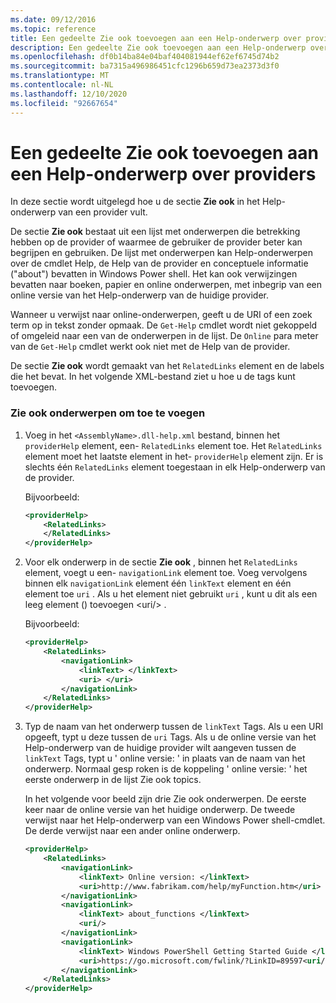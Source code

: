 ```yaml
---
ms.date: 09/12/2016
ms.topic: reference
title: Een gedeelte Zie ook toevoegen aan een Help-onderwerp over providers
description: Een gedeelte Zie ook toevoegen aan een Help-onderwerp over providers
ms.openlocfilehash: df0b14ba84e04baf404081944ef62ef6745d74b2
ms.sourcegitcommit: ba7315a496986451cfc1296b659d73ea2373d3f0
ms.translationtype: MT
ms.contentlocale: nl-NL
ms.lasthandoff: 12/10/2020
ms.locfileid: "92667654"
---
```

# <a name="how-to-add-a-see-also-section-to-a-provider-help-topic"></a>Een gedeelte Zie ook toevoegen aan een Help-onderwerp over providers

In deze sectie wordt uitgelegd hoe u de sectie **Zie ook** in het Help-onderwerp van een provider vult.

De sectie **Zie ook** bestaat uit een lijst met onderwerpen die betrekking hebben op de provider of waarmee de gebruiker de provider beter kan begrijpen en gebruiken. De lijst met onderwerpen kan Help-onderwerpen over de cmdlet Help, de Help van de provider en conceptuele informatie ("about") bevatten in Windows Power shell. Het kan ook verwijzingen bevatten naar boeken, papier en online onderwerpen, met inbegrip van een online versie van het Help-onderwerp van de huidige provider.

Wanneer u verwijst naar online-onderwerpen, geeft u de URI of een zoek term op in tekst zonder opmaak. De `Get-Help` cmdlet wordt niet gekoppeld of omgeleid naar een van de onderwerpen in de lijst. De `Online` para meter van de `Get-Help` cmdlet werkt ook niet met de Help van de provider.

De sectie **Zie ook** wordt gemaakt van het `RelatedLinks` element en de labels die het bevat.
In het volgende XML-bestand ziet u hoe u de tags kunt toevoegen.

### <a name="to-add-see-also-topics"></a>Zie ook onderwerpen om toe te voegen

1. Voeg in het `<AssemblyName>.dll-help.xml` bestand, binnen het `providerHelp` element, een- `RelatedLinks` element toe. Het `RelatedLinks` element moet het laatste element in het- `providerHelp` element zijn. Er is slechts één `RelatedLinks` element toegestaan in elk Help-onderwerp van de provider.

   Bijvoorbeeld:

    ```xml
    <providerHelp>
        <RelatedLinks>
        </RelatedLinks>
    </providerHelp>
    ```

1. Voor elk onderwerp in de sectie **Zie ook** , binnen het `RelatedLinks` element, voegt u een- `navigationLink` element toe. Voeg vervolgens binnen elk `navigationLink` element één `linkText` element en één element toe `uri` . Als u het element niet gebruikt `uri` , kunt u dit als een leeg element () toevoegen \<uri/> .

   Bijvoorbeeld:

    ```xml
    <providerHelp>
        <RelatedLinks>
            <navigationLink>
                <linkText> </linkText>
                <uri> </uri>
            </navigationLink>
        </RelatedLinks>
    </providerHelp>
    ```

1. Typ de naam van het onderwerp tussen de `linkText` Tags. Als u een URI opgeeft, typt u deze tussen de `uri` Tags. Als u de online versie van het Help-onderwerp van de huidige provider wilt aangeven tussen de `linkText` Tags, typt u ' online versie: ' in plaats van de naam van het onderwerp. Normaal gesp roken is de koppeling ' online versie: ' het eerste onderwerp in de lijst Zie ook topics.

   In het volgende voor beeld zijn drie Zie ook onderwerpen. De eerste keer naar de online versie van het huidige onderwerp. De tweede verwijst naar het Help-onderwerp van een Windows Power shell-cmdlet. De derde verwijst naar een ander online onderwerp.

    ```xml
    <providerHelp>
        <RelatedLinks>
            <navigationLink>
                <linkText> Online version: </linkText>
                <uri>http://www.fabrikam.com/help/myFunction.htm</uri>
            </navigationLink>
            <navigationLink>
                <linkText> about_functions </linkText>
                <uri/>
            </navigationLink>
            <navigationLink>
                <linkText> Windows PowerShell Getting Started Guide </linkText>
                <uri>https://go.microsoft.com/fwlink/?LinkID=89597<uri/>
            </navigationLink>
        </RelatedLinks>
    </providerHelp>
    ```
